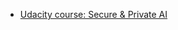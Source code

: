 - [Udacity course: Secure & Private AI](https://www.udacity.com/course/secure-and-private-ai--ud185)
